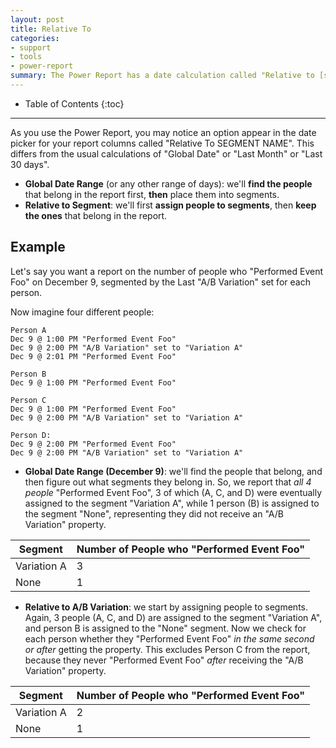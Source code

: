 ```yaml
---
layout: post
title: Relative To
categories:
- support
- tools
- power-report
summary: The Power Report has a date calculation called "Relative to [segment]". Here's what it means.
---
```

* Table of Contents
{:toc}
* * *

As you use the Power Report, you may notice an option appear in the date picker for your report columns called "Relative To SEGMENT NAME". This differs from the usual calculations of "Global Date" or "Last Month" or "Last 30 days".

* **Global Date Range** (or any other range of days): we'll **find the people** that belong in the report first, **then** place them into segments.
* **Relative to Segment**: we'll first **assign people to segments**, then **keep the ones** that belong in the report.

## Example

Let's say you want a report on the number of people who "Performed Event Foo" on December 9, segmented by the Last "A/B Variation" set for each person.

Now imagine four different people:

    Person A
    Dec 9 @ 1:00 PM "Performed Event Foo"
    Dec 9 @ 2:00 PM "A/B Variation" set to "Variation A"
    Dec 9 @ 2:01 PM "Performed Event Foo"

    Person B
    Dec 9 @ 1:00 PM "Performed Event Foo"

    Person C
    Dec 9 @ 1:00 PM "Performed Event Foo"
    Dec 9 @ 2:00 PM "A/B Variation" set to "Variation A"

    Person D:
    Dec 9 @ 2:00 PM "Performed Event Foo"
    Dec 9 @ 2:00 PM "A/B Variation" set to "Variation A"

* **Global Date Range (December 9)**: we'll find the people that belong, and then figure out what segments they belong in. So, we report that *all 4 people* "Performed Event Foo", 3 of which (A, C, and D) were eventually assigned to the segment "Variation A", while 1 person (B) is assigned to the segment "None", representing they did not receive an "A/B Variation" property.

Segment | Number of People who "Performed Event Foo"
------- | --
Variation A | 3
None | 1


* **Relative to A/B Variation**: we start by assigning people to segments. Again, 3 people (A, C, and D) are assigned to the segment "Variation A", and person B is assigned to the "None" segment. Now we check for each person whether they "Performed Event Foo" *in the same second or after* getting the property. This excludes Person C from the report, because they never "Performed Event Foo" *after* receiving the "A/B Variation" property.


Segment | Number of People who "Performed Event Foo"
------- | --
Variation A | 2
None | 1
